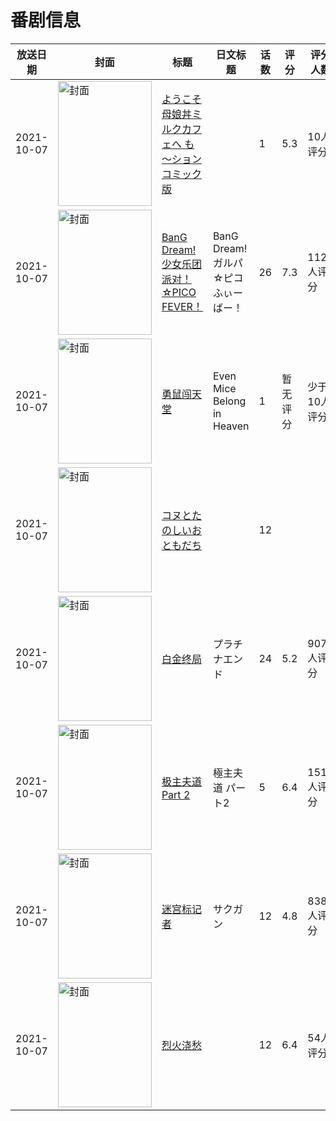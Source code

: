 # 番剧信息

|放送日期|封面|标题|日文标题|话数|评分|评分人数|
|---|---|---|---|---|---|---|
|2021-10-07|<img src="https://bangumi.tv/img/no_icon_subject.png" alt="封面" style="width:150px;height:200px;object-fit:cover;">|[ようこそ母娘丼ミルクカフェへ も～ションコミック版](https://bangumi.tv/subject/355322)||1|5.3|10人评分|
|2021-10-07|<img src="https://lain.bgm.tv/pic/cover/c/41/77/338400_00Nhy.jpg" alt="封面" style="width:150px;height:200px;object-fit:cover;">|[BanG Dream! 少女乐团派对！☆PICO FEVER！](https://bangumi.tv/subject/338400)|BanG Dream! ガルパ☆ピコ ふぃーばー！|26|7.3|1123人评分|
|2021-10-07|<img src="https://lain.bgm.tv/pic/cover/c/3a/c5/423134_tqxs5.jpg" alt="封面" style="width:150px;height:200px;object-fit:cover;">|[勇鼠闯天堂](https://bangumi.tv/subject/423134)|Even Mice Belong in Heaven|1|暂无评分|少于10人评分|
|2021-10-07|<img src="https://lain.bgm.tv/pic/cover/c/56/49/402110_pAi4x.jpg" alt="封面" style="width:150px;height:200px;object-fit:cover;">|[コヌとたのしいおともだち](https://bangumi.tv/subject/402110)||12|||
|2021-10-07|<img src="https://lain.bgm.tv/pic/cover/c/bd/e0/322955_2jv8M.jpg" alt="封面" style="width:150px;height:200px;object-fit:cover;">|[白金终局](https://bangumi.tv/subject/322955)|プラチナエンド|24|5.2|907人评分|
|2021-10-07|<img src="https://lain.bgm.tv/pic/cover/c/95/cc/332696_z2vD2.jpg" alt="封面" style="width:150px;height:200px;object-fit:cover;">|[极主夫道 Part 2](https://bangumi.tv/subject/332696)|極主夫道 パート2|5|6.4|1511人评分|
|2021-10-07|<img src="https://lain.bgm.tv/pic/cover/c/b3/20/257991_6ki98.jpg" alt="封面" style="width:150px;height:200px;object-fit:cover;">|[迷宫标记者](https://bangumi.tv/subject/257991)|サクガン|12|4.8|838人评分|
|2021-10-07|<img src="https://lain.bgm.tv/pic/cover/c/b0/2b/320237_hFwZx.jpg" alt="封面" style="width:150px;height:200px;object-fit:cover;">|[烈火浇愁](https://bangumi.tv/subject/320237)||12|6.4|54人评分|
